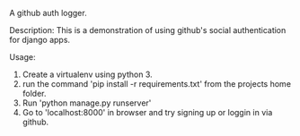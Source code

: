 A github auth logger.

Description:
This is a demonstration of using github's social authentication for django apps.

Usage:
1) Create a virtualenv using python 3.
2) run the command 'pip install -r requirements.txt' from the projects home folder.
3) Run 'python manage.py runserver'
4) Go to 'localhost:8000' in browser and try signing up or loggin in via github.

